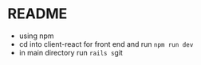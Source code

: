# README
- using npm
- cd into client-react for front end and run `npm run dev`
- in main directory run `rails s`git
